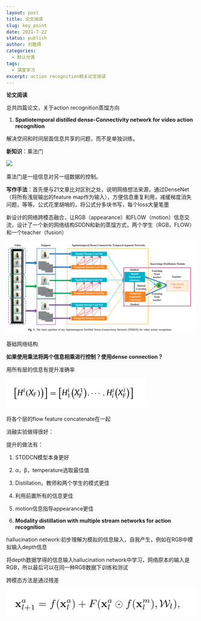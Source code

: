 ```yaml
---
layout: post
title: 论文阅读
slug: key_point
date: 2021-7-22
status: publish
author: 刘胜琪
categories: 
  - 默认分类
tags: 
  - 深度学习
excerpt: action recognition相关论文阅读
---
```




**论文阅读**

总共四篇论文，关于action recognition蒸馏方向

1. **Spatiotemporal distilled dense-Connectivity network for video action recognition**

解决空间和时间层面信息共享的问题，而不是单独训练。

**新知识**：乘法门

![](https://pic3.zhimg.com/80/v2-a4142c9523b06fd73b9190d6f36625e2_720w.jpg)

乘法门是一组信息对另一组数据的控制。

**写作手法**：首先便与21文章比对区别之处，说明网络想法来源，通过DenseNet（将所有浅层输出的feature map作为输入），方便信息重复利用，减缓梯度消失问题，等等。公式花里胡哨的，将公式分多块书写，每个loss大量笔墨

新设计的网络跨模态融合，让RGB（appearance）和FLOW（motion）信息交流，设计了一个新的网络结构SDDN和新的蒸馏方式，两个学生（RGB，FLOW）和一个teacher（fusion）

![image-20210722105903240](2021-7-22-论文阅读.assets/image-20210722105903240-16269227450484.png)

基础网络结构

**如果使用乘法将两个信息相乘进行控制？使用dense connection？**

用所有层的信息有提升准确率

![image-20210722115733057](2021-7-22-论文阅读.assets/image-20210722115733057-16269262544195.png)

将各个层的flow feature concatenate在一起

消融实验做得很好：

提升的做法有：

1. STDDCN模型本身更好
2. α，β，temperature选取最佳值
3. Distillation，教师和两个学生的模式更佳
4. 利用前置所有的信息更佳
5. motion信息指导appearance更佳



2. **Modality distillation with multiple stream networks for action recognition**

hallucination network:初步理解为模拟的信息输入，自我产生，例如在RGB中模拟输入depth信息

将depth数据学得的信息输入hallucination network中学习，网络原本的输入是RGB，所以最后可以在同一种RGB数据下训练和测试

跨模态方法是通过残差

![image-20210722195112871](2021-7-22-论文阅读.assets/image-20210722195112871-16269546750591.png)
